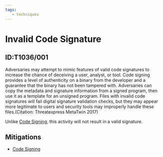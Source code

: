 ```yaml
---
tags:
   - techniques
---
```

# Invalid Code Signature
## ID:T1036/001
Adversaries may attempt to mimic features of valid code signatures to increase the chance of deceiving a user, analyst, or tool. Code signing provides a level of authenticity on a binary from the developer and a guarantee that the binary has not been tampered with. Adversaries can copy the metadata and signature information from a signed program, then use it as a template for an unsigned program. Files with invalid code signatures will fail digital signature validation checks, but they may appear more legitimate to users and security tools may improperly handle these files.(Citation: Threatexpress MetaTwin 2017)

Unlike [Code Signing](/mitre/techniques/T1553/002), this activity will not result in a valid signature.
## Mitigations
* [Code Signing](/mitre/mitigations/M1045)
